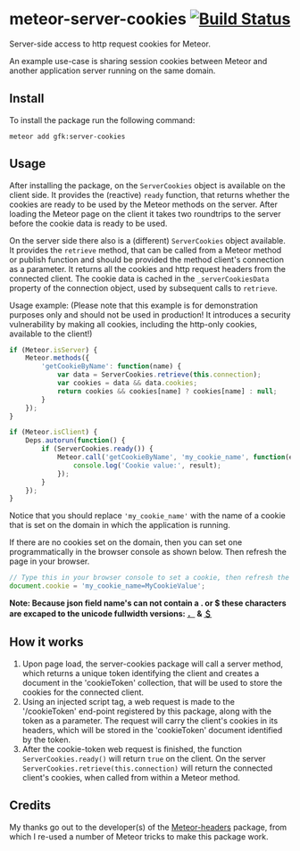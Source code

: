 meteor-server-cookies [![Build Status](https://travis-ci.org/gfk-ba/meteor-server-cookies.svg?branch=master)](https://travis-ci.org/gfk-ba/meteor-server-cookies)
=====================

Server-side access to http request cookies for Meteor.

An example use-case is sharing session cookies between Meteor and another application server running on the same domain.

Install
-----
To install the package run the following command:
```
meteor add gfk:server-cookies
```

Usage
-----

After installing the package, on the `ServerCookies` object is available on the client side. It provides the (reactive) `ready` function, that returns whether the cookies are ready to be used by the Meteor methods on the server. After loading the Meteor page on the client it takes two roundtrips to the server before the cookie data is ready to be used.

On the server side there also is a (different) `ServerCookies` object available. It provides the `retrieve` method, that can be called from a Meteor method or publish function and should be provided the method client's connection as a parameter. It returns all the cookies and http request headers from the connected client. The cookie data is cached in the `_serverCookiesData` property of the connection object, used by subsequent calls to `retrieve`.

Usage example: (Please note that this example is for demonstration purposes only and should not be used in production! It introduces a security vulnerability by making all cookies, including the http-only cookies, available to the client!)

```javascript
if (Meteor.isServer) {
    Meteor.methods({
        'getCookieByName': function(name) {
            var data = ServerCookies.retrieve(this.connection);
            var cookies = data && data.cookies;
            return cookies && cookies[name] ? cookies[name] : null;
        }
    });
}

if (Meteor.isClient) {
    Deps.autorun(function() {
        if (ServerCookies.ready()) {
            Meteor.call('getCookieByName', 'my_cookie_name', function(err, result) {
                console.log('Cookie value:', result);
            });
        }
    });
}
```

Notice that you should replace `'my_cookie_name'` with the name of a cookie that is set on the domain in which the application is running.

If there are no cookies set on the domain, then you can set one programmatically in the browser console as shown below. Then refresh the page in your browser.

```javascript
// Type this in your browser console to set a cookie, then refresh the page:
document.cookie = 'my_cookie_name=MyCookieValue';
```

**Note: Because json field name's can not contain a . or $ these characters are excaped to the unicode fullwidth versions: [．](http://www.fileformat.info/info/unicode/char/ff0e/index.htm) & [＄](http://www.fileformat.info/info/unicode/char/ff04/index.htm)**


How it works
------------

1. Upon page load, the server-cookies package will call a server method, which returns a unique token identifying the client and creates a document in the 'cookieToken' collection, that will be used to store the cookies for the connected client.
2. Using an injected script tag, a web request is made to the '/cookieToken' end-point registered by this package, along with the token as a parameter. The request will carry the client's cookies in its headers, which will be stored in the 'cookieToken' document identified by the token.
3. After the cookie-token web request is finished, the function `ServerCookies.ready()` will return `true` on the client. On the server `ServerCookies.retrieve(this.connection)` will return the connected client's cookies, when called from within a Meteor method.


Credits
-------

My thanks go out to the developer(s) of the [Meteor-headers](https://github.com/gadicohen/meteor-headers) package, from which I re-used a number of Meteor tricks to make this package work.
